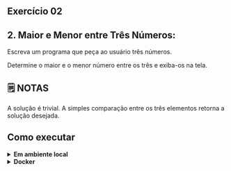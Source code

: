## Exercício 02

 ## 2. Maior e Menor entre Três Números:

Escreva um programa que peça ao usuário três números.

Determine o maior e o menor número entre os três e exiba-os na tela.

## :spiral_notepad: NOTAS

A solução é trivial. A simples comparação entre os três elementos retorna a solução desejada.

## Como executar

<details>
<summary><strong>Em ambiente local</strong></summary></br>

Crie o ambiente virtual (caso não tenha feito anteriormente)
```bash
python -m venv .venv
```

Ative o ambiente

**LINUX e OS X**
```bash
source .venv/bin/activate
```

**WINDOWS**
```bash
\.venv\Scripts\activate
```

Instale as dependências
```bash
python -m pip install -r dev-requirements.txt
```

**Na raiz do projeto**

Execute o script
```bash
python -m challenge_02.src.main
```

Execute os testes
```bash
python -m pytest -v
```

Execute a cobertura de testes
```bash
python -m pytest --cov
```
</details>

<details>
<summary><strong>Docker</strong></summary></br>

**Certifique-se de possuir o docker e docker-compose instalados na sua máquina e com seus respectivos serviços ativados**

Criando container
```bash
docker-compose up -d
```

Acessando o container
```bash
docker exec -it python-environment bash
```

Execute o script
```bash
python -m challenge_02.src.main
```

Execute os testes
```bash
python -m pytest -v
```

Execute a cobertura de testes
```bash
python -m pytest --cov
```
</details>